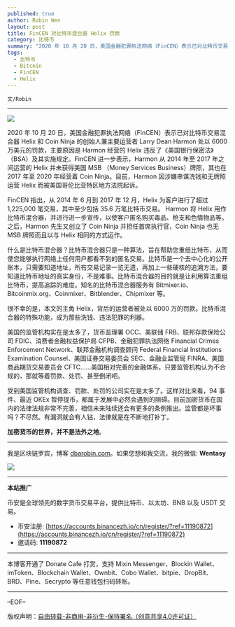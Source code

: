 ```yaml
---
published: true
author: Robin Wen
layout: post
title: FinCEN 对比特币混合器 Helix 罚款
category: 比特币
summary: "2020 年 10 月 20 日，美国金融犯罪执法网络（FinCEN）表示已对比特币交易混合器 Helix 和 Coin Ninja 的创始人兼主要运营者 Larry Dean Harmon 处以 6000 万美元的罚款，主要原因是 Harmon 经营的 Helix 违反了《美国银行保密法》（BSA）及其实施规定。FinCEN 进一步表示，Harmon 从 2014 年至 2017 年之间运营的 Helix 并未获得美国 MSB （Money Services Business）牌照，其也在 2017 年至 2020 年经营着 Coin Ninja。目前，Harmon 因涉嫌串谋洗钱和无牌照运营 Helix 而被美国哥伦比亚特区地方法院起诉。加密货币的世界，并不是法外之地。"
tags:
  - 比特币
  - Bitcoin
  - FinCEN
  - Helix
---
```


`文/Robin`

***

![](https://cdn.dbarobin.com/nj98kxk.png)

2020 年 10 月 20 日，美国金融犯罪执法网络（FinCEN）表示已对比特币交易混合器 Helix 和 Coin Ninja 的创始人兼主要运营者 Larry Dean Harmon 处以 6000 万美元的罚款，主要原因是 Harmon 经营的 Helix 违反了《美国银行保密法》（BSA）及其实施规定。FinCEN 进一步表示，Harmon 从 2014 年至 2017 年之间运营的 Helix 并未获得美国 MSB （Money Services Business）牌照，其也在 2017 年至 2020 年经营着 Coin Ninja。目前，Harmon 因涉嫌串谋洗钱和无牌照运营 Helix 而被美国哥伦比亚特区地方法院起诉。

FinCEN 指出，从 2014 年 6 月到 2017 年 12 月，Helix 为客户进行了超过 1,225,000 笔交易，其中至少包括 35.6 万笔比特币交易。 Harmon 将 Helix 用作比特币混合器，并进行进一步宣传，以使客户匿名购买毒品、枪支和色情物品等。之后，Harmon 先生又创立了 Coin Ninja 并担任首席执行官，Coin Ninja 也无 MSB 牌照而且以与 Helix 相同的方式运作。

什么是比特币混合器？比特币混合器只是一种算法，旨在帮助您重组比特币，从而使您能够执行网络上任何用户都看不到的匿名交易。比特币是一个去中心化的公开账本，只需要知道地址，所有交易记录一览无遗，再加上一些硬核的追溯方法，要知道比特币地址的真实身份，不是难事。比特币混合器的目的就是让利用算法重组比特币，提高追踪的难度。知名的比特币混合器服务有 Bitmixer.io、Bitcoinmix.org、Coinmixer、Bitblender、Chipmixer 等。

很不幸的是，本文的主角 Helix，背后的运营者被处以 6000 万的罚款。比特币混合器的特殊功能，成为那些洗钱、违法犯罪的利器。

美国的监管机构实在是太多了，货币监理署 OCC、美联储 FRB、联邦存款保险公司 FDIC、消费者金融权益保护局 CFPB、金融犯罪执法网络 Financial Crimes Enforcement Network、联邦金融机构调查顾问 Federal Financial Institutions Examination Counsel、美国证券交易委员会 SEC、金融业监管局 FINRA、美国商品期货交易委员会 CFTC……美国相对完善的金融体系，只要监管机构认为不合规的，那就等着罚款、处罚、甚至倒闭吧。

受到美国监管机构调查、罚款、处罚的公司实在是太多了。这样对比来看，94 事件、最近 OKEx 暂停提币，都属于发展中必然会遇到的阻碍。目前加密货币在国内的法律法规非常不完善，相信未来陆续还会有更多的条例推出。监管都是坏事吗？不尽然。有漏洞就会有人钻，法律就是在不断地打补丁。

**加密货币的世界，并不是法外之地**。

***

我是区块链罗宾，博客 [dbarobin.com](https://dbarobin.com/)。如果您想和我交流，我的微信: **Wentasy**

![](https://cdn.dbarobin.com/v4yywe2.png)

***

**本站推广**

币安是全球领先的数字货币交易平台，提供比特币、以太坊、BNB 以及 USDT 交易。

* 币安注册: [https://accounts.binancezh.io/cn/register/?ref=11190872](https://accounts.binancezh.io/cn/register/?ref=11190872)
* 邀请码: **11190872**

***

本博客开通了 Donate Cafe 打赏，支持 Mixin Messenger、Blockin Wallet、imToken、Blockchain Wallet、Ownbit、Cobo Wallet、bitpie、DropBit、BRD、Pine、Secrypto 等任意钱包扫码转账。

<center>
    <div class="--donate-button"
         data-button-id="f8b9df0d-af9a-460d-8258-d3f435445075"
    ></div>
</center>

***

–EOF–

版权声明：[自由转载-非商用-非衍生-保持署名（创意共享4.0许可证）](http://creativecommons.org/licenses/by-nc-nd/4.0/deed.zh)